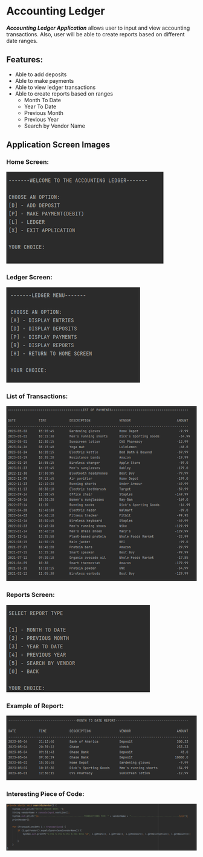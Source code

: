 # Accounting Ledger 
***Accounting Ledger Application***  allows user  to input and view accounting transactions.
Also, user will be able to create reports based on different date ranges.

## Features:

* Able to add deposits
* Able to make payments
* Able to view ledger transactions
* Able to create reports based on ranges
    - Month To Date
    - Year To Date
    - Previous Month
    - Previous Year
    - Search by Vendor Name

## Application Screen Images
### Home Screen:
![img.png](resources/img.png)
### Ledger Screen:
![img_1.png](resources/img_1.png)
### List of Transactions:
![img_2.png](resources/img_2.png)
### Reports Screen:
![img_3.png](resources/img_3.png)
### Example of Report:
![img_4.png](resources/img_4.png)

### Interesting Piece of Code:
![img_5.png](resources/img_5.png)